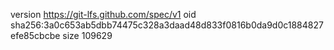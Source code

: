 version https://git-lfs.github.com/spec/v1
oid sha256:3a0c653ab5dbb74475c328a3daad48d833f0816b0da9d0c1884827efe85cbcbe
size 109629
